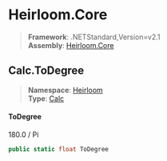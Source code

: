 # Heirloom.Core

> **Framework**: .NETStandard,Version=v2.1  
> **Assembly**: [Heirloom.Core][0]  

## Calc.ToDegree

> **Namespace**: [Heirloom][0]  
> **Type**: [Calc][1]  

#### ToDegree

180.0 / Pi

```cs
public static float ToDegree
```

[0]: ../Heirloom.Core.md
[1]: Heirloom.Calc.md
